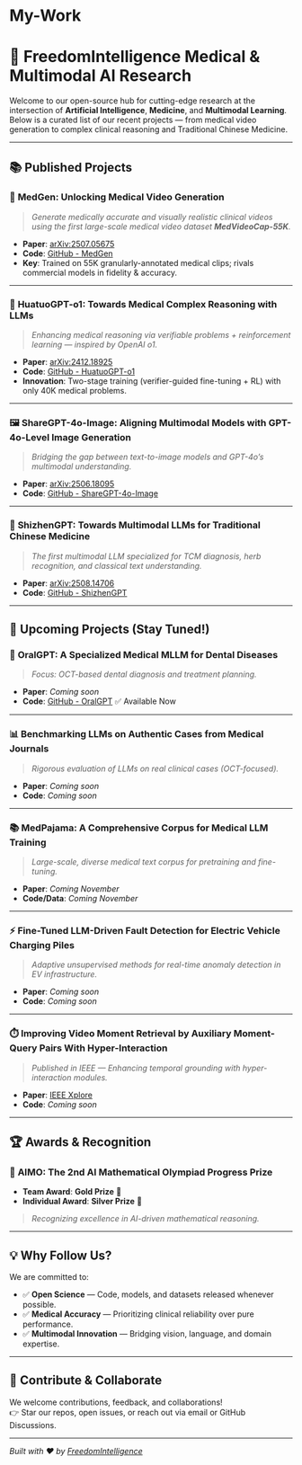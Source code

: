 # My-Work
# 🧠 FreedomIntelligence Medical & Multimodal AI Research

Welcome to our open-source hub for cutting-edge research at the intersection of **Artificial Intelligence**, **Medicine**, and **Multimodal Learning**. Below is a curated list of our recent projects — from medical video generation to complex clinical reasoning and Traditional Chinese Medicine.

---

## 📚 Published Projects

### 🎥 **MedGen**: Unlocking Medical Video Generation  
> *Generate medically accurate and visually realistic clinical videos using the first large-scale medical video dataset **MedVideoCap-55K**.*  
- **Paper**: [arXiv:2507.05675](https://arxiv.org/abs/2507.05675)  
- **Code**: [GitHub - MedGen](https://github.com/FreedomIntelligence/MedGen)  
- **Key**: Trained on 55K granularly-annotated medical clips; rivals commercial models in fidelity & accuracy.

---

### 🧬 **HuatuoGPT-o1**: Towards Medical Complex Reasoning with LLMs  
> *Enhancing medical reasoning via verifiable problems + reinforcement learning — inspired by OpenAI o1.*  
- **Paper**: [arXiv:2412.18925](https://arxiv.org/abs/2412.18925)  
- **Code**: [GitHub - HuatuoGPT-o1](https://github.com/FreedomIntelligence/HuatuoGPT-o1)  
- **Innovation**: Two-stage training (verifier-guided fine-tuning + RL) with only 40K medical problems.

---

### 🖼️ **ShareGPT-4o-Image**: Aligning Multimodal Models with GPT-4o-Level Image Generation  
> *Bridging the gap between text-to-image models and GPT-4o’s multimodal understanding.*  
- **Paper**: [arXiv:2506.18095](https://arxiv.org/pdf/2506.18095)  
- **Code**: [GitHub - ShareGPT-4o-Image](https://github.com/FreedomIntelligence/ShareGPT-4o-Image)

---

### 🌿 **ShizhenGPT**: Towards Multimodal LLMs for Traditional Chinese Medicine  
> *The first multimodal LLM specialized for TCM diagnosis, herb recognition, and classical text understanding.*  
- **Paper**: [arXiv:2508.14706](https://arxiv.org/abs/2508.14706)  
- **Code**: [GitHub - ShizhenGPT](https://github.com/FreedomIntelligence/ShizhenGPT)

---

## 🚧 Upcoming Projects (Stay Tuned!)

### 🦷 **OralGPT**: A Specialized Medical MLLM for Dental Diseases  
> *Focus: OCT-based dental diagnosis and treatment planning.*  
- **Paper**: *Coming soon*  
- **Code**: [GitHub - OralGPT](https://github.com/FreedomIntelligence/OralGPT) ✅ Available Now

---

### 📊 Benchmarking LLMs on Authentic Cases from Medical Journals  
> *Rigorous evaluation of LLMs on real clinical cases (OCT-focused).*  
- **Paper**: *Coming soon*  
- **Code**: *Coming soon*

---

### 📚 **MedPajama**: A Comprehensive Corpus for Medical LLM Training  
> *Large-scale, diverse medical text corpus for pretraining and fine-tuning.*  
- **Paper**: *Coming November*  
- **Code/Data**: *Coming November*

---

### ⚡ Fine-Tuned LLM-Driven Fault Detection for Electric Vehicle Charging Piles  
> *Adaptive unsupervised methods for real-time anomaly detection in EV infrastructure.*  
- **Paper**: *Coming soon*  
- **Code**: *Coming soon*

---

### ⏱️ **Improving Video Moment Retrieval by Auxiliary Moment-Query Pairs With Hyper-Interaction**  
> *Published in IEEE — Enhancing temporal grounding with hyper-interaction modules.*  
- **Paper**: [IEEE Xplore](https://ieeexplore.ieee.org/document/10786261)  
- **Code**: *Coming soon*

---

## 🏆 Awards & Recognition

### 🥇 **AIMO: The 2nd AI Mathematical Olympiad Progress Prize**  
- **Team Award**: **Gold Prize** 🏅  
- **Individual Award**: **Silver Prize** 🥈  
> *Recognizing excellence in AI-driven mathematical reasoning.*

---

## 💡 Why Follow Us?

We are committed to:
- ✅ **Open Science** — Code, models, and datasets released whenever possible.
- ✅ **Medical Accuracy** — Prioritizing clinical reliability over pure performance.
- ✅ **Multimodal Innovation** — Bridging vision, language, and domain expertise.

---

## 🤝 Contribute & Collaborate

We welcome contributions, feedback, and collaborations!  
👉 Star our repos, open issues, or reach out via email or GitHub Discussions.

---

*Built with ❤️ by [FreedomIntelligence](https://github.com/FreedomIntelligence)*
